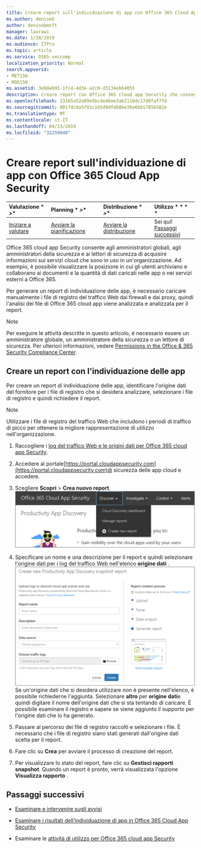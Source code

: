 ```yaml
---
title: Creare report sull'individuazione di app con Office 365 Cloud App Security
ms.author: deniseb
author: denisebmsft
manager: laurawi
ms.date: 1/28/2019
ms.audience: ITPro
ms.topic: article
ms.service: O365-seccomp
localization_priority: Normal
search.appverid:
- MET150
- MOE150
ms.assetid: 3e68e691-1fc4-4d3e-a2c0-d3134eb64055
description: Creare report con Office 365 cloud app Security che consentano di comprendere in che modo gli utenti dell'organizzazione utilizzano Office 365 e altre app.
ms.openlocfilehash: 23165a52a09e5bcde46ee3ab2110dc17d0faf7f4
ms.sourcegitcommit: 0017dc6a5f81c165d9dfd88be39a6bb17856582e
ms.translationtype: MT
ms.contentlocale: it-IT
ms.lasthandoff: 04/23/2019
ms.locfileid: "32259640"
---
```

# <a name="create-app-discovery-reports-using-office-365-cloud-app-security"></a>Creare report sull'individuazione di app con Office 365 Cloud App Security

|Valutazione * *\>**|Planning * *\>**|Distribuzione * *\>**|Utilizzo * * * *|
|:-----|:-----|:-----|:-----|
|[Iniziare a valutare](office-365-cas-overview.md) <br/> |[Avviare la pianificazione](get-ready-for-office-365-cas.md) <br/> |[Avviare la distribuzione](turn-on-office-365-cas.md) <br/> |Sei qui!  <br/> [Passaggi successivi](#next-steps) <br/> |
   
Office 365 cloud app Security consente agli amministratori globali, agli amministratori della sicurezza e ai lettori di sicurezza di acquisire informazioni sui servizi cloud che sono in uso in un'organizzazione. Ad esempio, è possibile visualizzare la posizione in cui gli utenti archiviano e collaborano ai documenti e la quantità di dati caricati nelle app o nei servizi esterni a Office 365.
  
Per generare un report di individuazione delle app, è necessario caricare manualmente i file di registro del traffico Web dai firewall e dai proxy, quindi l'analisi dei file di Office 365 cloud app viene analizzata e analizzata per il report.
  
> [!NOTE]
> Per eseguire le attività descritte in questo articolo, è necessario essere un amministratore globale, un amministratore della sicurezza o un lettore di sicurezza. Per ulteriori informazioni, vedere [Permissions in the Office &amp; 365 Security Compliance Center](permissions-in-the-security-and-compliance-center.md). 
  
## <a name="create-a-report-with-app-discovery"></a>Creare un report con l'individuazione delle app

Per creare un report di individuazione delle app, identificare l'origine dati del fornitore per i file di registro che si desidera analizzare, selezionare i file di registro e quindi richiedere il report.
  
> [!NOTE]
> Utilizzare i file di registro del traffico Web che includono i periodi di traffico di picco per ottenere la migliore rappresentazione di utilizzo nell'organizzazione. 
  
1. Raccogliere i [log del traffico Web e le origini dati per Office 365 cloud app Security](web-traffic-logs-and-data-sources-for-ocas.md).
    
2. Accedere al portale[https://portal.cloudappsecurity.com](https://portal.cloudappsecurity.com)di sicurezza delle app cloud e accedere. 
       
3. Scegliere **Scopri** \> **Crea nuovo report**. <br>![Nel portale di Office 365 CAS, scegliere Scopri](media/73b5299f-94b5-49dd-a00f-154d188eb2c5.png)<br>
  
4. Specificare un nome e una descrizione per il report e quindi selezionare l'origine dati per i log del traffico Web nell'elenco **origine dati** . <br>![In O365 CA, scegliere Scopri \> Crea nuovo rapporto](media/22e660f0-5eb2-49fa-9fea-f88a5809a07b.png)<br>Se un'origine dati che si desidera utilizzare non è presente nell'elenco, è possibile richiederne l'aggiunta. Selezionare **altro** per **origine dati**e quindi digitare il nome dell'origine dati che si sta tentando di caricare. È possibile esaminare il registro e sapere se viene aggiunto il supporto per l'origine dati che lo ha generato. 
  
5. Passare al percorso dei file di registro raccolti e selezionare i file. È necessario che i file di registro siano stati generati dall'origine dati scelta per il report.
    
6. Fare clic su **Crea** per avviare il processo di creazione del report. 
    
7. Per visualizzare lo stato del report, fare clic su **Gestisci rapporti snapshot**. Quando un report è pronto, verrà visualizzata l'opzione **Visualizza rapporto** . 
    
## <a name="next-steps"></a>Passaggi successivi

- [Esaminare e intervenire sugli avvisi](review-office-365-cas-alerts.md)
    
- [Esaminare i risultati dell’individuazione di app in Office 365 Cloud App Security](review-app-discovery-findings-in-ocas.md)
    
- Esaminare le [attività di utilizzo per Office 365 cloud app Security](utilization-activities-for-ocas.md)
    

